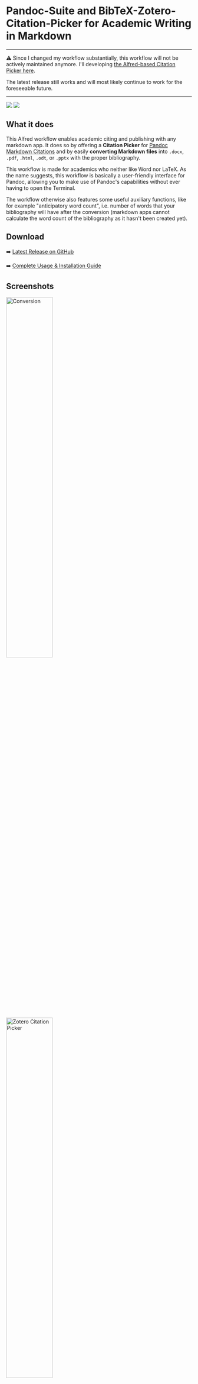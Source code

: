 # Pandoc-Suite and BibTeX-Zotero-Citation-Picker for Academic Writing in Markdown

---

⚠️ Since I changed my workflow substantially, this workflow will not be actively maintained anymore. I'll developing [the Alfred-based Citation Picker here](https://github.com/chrisgrieser/alfred-bibtex-citation-picker).

The latest release still works and will most likely continue to work for the foreseeable future.

---

![](https://img.shields.io/github/downloads/chrisgrieser/pandoc_alfred/total?label=Total%20Downloads&style=plastic)  ![](https://img.shields.io/github/v/release/chrisgrieser/pandoc_alfred?label=Latest%20Release&style=plastic)

## What it does
This Alfred workflow enables academic citing and publishing with any markdown app. It does so by offering a **Citation Picker** for [Pandoc Markdown Citations](https://pandoc.org/MANUAL.html#pandocs-markdown) and by easily **converting Markdown files** into `.docx`, `.pdf`, `.html`, `.odt`, or `.pptx` with the proper bibliography.

This workflow is made for academics who neither like Word nor LaTeX. As the name suggests, this workflow is basically a user-friendly interface for Pandoc, allowing you to make use of Pandoc's capabilities without ever having to open the Terminal.

The workflow otherwise also features some useful auxiliary functions, like for example "anticipatory word count", i.e.  number of words that your bibliography will have after the conversion (markdown apps cannot calculate the word count of the bibliography as it hasn't been created yet).

## Download
➡️ [Latest Release on GitHub](https://github.com/chrisgrieser/pandoc_alfred/releases)

➡️ [Complete Usage & Installation Guide](https://chris-grieser.de/pandoc_alfred)

## Screenshots

<img src="https://i.imgur.com/hBkN8e3.png" alt="Conversion" width=50% height=50%>

<img src="https://i.imgur.com/XuSfGov.png" alt="Zotero Citation Picker" width=50% height=50%>

<img width=50% height=50% alt="Screenshot 2021-09-09 22 08 42" src="https://user-images.githubusercontent.com/73286100/132755578-cce9892e-d3c0-4ba3-9666-4649d8b96202.png">

## Credits

### Donations
Are much appreciated via [PayPal](https://www.paypal.com/paypalme/ChrisGrieser) or [Ko-Fi](https://ko-fi.com/pseudometa) 🙏

### About the Author
This workflow has been created by [@pseudo_meta (Twitter)](https://twitter.com/pseudo_meta) aka Chris Grieser (rl). In my day job, I am a PhD student in sociology, studying the governance of the app economy. If you are interested in this subject, check out [my academic homepage](https://chris-grieser.de/) and get in touch.
